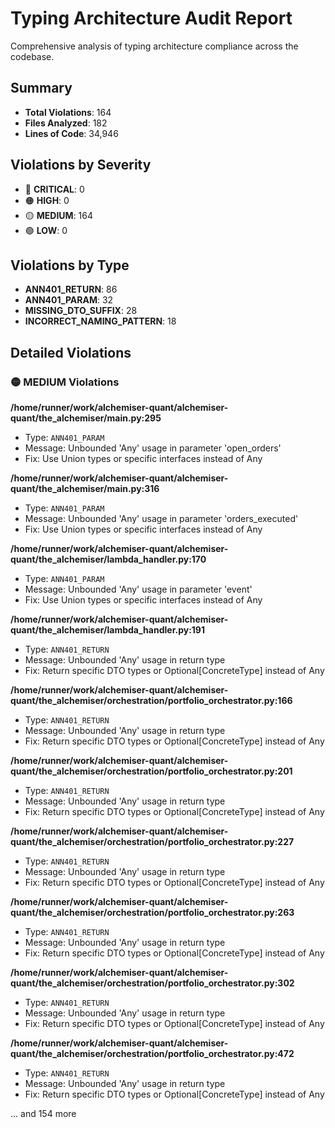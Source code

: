 # Typing Architecture Audit Report

Comprehensive analysis of typing architecture compliance across the codebase.

## Summary

- **Total Violations**: 164
- **Files Analyzed**: 182
- **Lines of Code**: 34,946

## Violations by Severity

- 🔴 **CRITICAL**: 0
- 🟠 **HIGH**: 0
- 🟡 **MEDIUM**: 164
- 🟢 **LOW**: 0

## Violations by Type

- **ANN401_RETURN**: 86
- **ANN401_PARAM**: 32
- **MISSING_DTO_SUFFIX**: 28
- **INCORRECT_NAMING_PATTERN**: 18

## Detailed Violations

### 🟡 MEDIUM Violations

**/home/runner/work/alchemiser-quant/alchemiser-quant/the_alchemiser/main.py:295**
- Type: `ANN401_PARAM`
- Message: Unbounded 'Any' usage in parameter 'open_orders'
- Fix: Use Union types or specific interfaces instead of Any

**/home/runner/work/alchemiser-quant/alchemiser-quant/the_alchemiser/main.py:316**
- Type: `ANN401_PARAM`
- Message: Unbounded 'Any' usage in parameter 'orders_executed'
- Fix: Use Union types or specific interfaces instead of Any

**/home/runner/work/alchemiser-quant/alchemiser-quant/the_alchemiser/lambda_handler.py:170**
- Type: `ANN401_PARAM`
- Message: Unbounded 'Any' usage in parameter 'event'
- Fix: Use Union types or specific interfaces instead of Any

**/home/runner/work/alchemiser-quant/alchemiser-quant/the_alchemiser/lambda_handler.py:191**
- Type: `ANN401_RETURN`
- Message: Unbounded 'Any' usage in return type
- Fix: Return specific DTO types or Optional[ConcreteType] instead of Any

**/home/runner/work/alchemiser-quant/alchemiser-quant/the_alchemiser/orchestration/portfolio_orchestrator.py:166**
- Type: `ANN401_RETURN`
- Message: Unbounded 'Any' usage in return type
- Fix: Return specific DTO types or Optional[ConcreteType] instead of Any

**/home/runner/work/alchemiser-quant/alchemiser-quant/the_alchemiser/orchestration/portfolio_orchestrator.py:201**
- Type: `ANN401_RETURN`
- Message: Unbounded 'Any' usage in return type
- Fix: Return specific DTO types or Optional[ConcreteType] instead of Any

**/home/runner/work/alchemiser-quant/alchemiser-quant/the_alchemiser/orchestration/portfolio_orchestrator.py:227**
- Type: `ANN401_RETURN`
- Message: Unbounded 'Any' usage in return type
- Fix: Return specific DTO types or Optional[ConcreteType] instead of Any

**/home/runner/work/alchemiser-quant/alchemiser-quant/the_alchemiser/orchestration/portfolio_orchestrator.py:263**
- Type: `ANN401_RETURN`
- Message: Unbounded 'Any' usage in return type
- Fix: Return specific DTO types or Optional[ConcreteType] instead of Any

**/home/runner/work/alchemiser-quant/alchemiser-quant/the_alchemiser/orchestration/portfolio_orchestrator.py:302**
- Type: `ANN401_RETURN`
- Message: Unbounded 'Any' usage in return type
- Fix: Return specific DTO types or Optional[ConcreteType] instead of Any

**/home/runner/work/alchemiser-quant/alchemiser-quant/the_alchemiser/orchestration/portfolio_orchestrator.py:472**
- Type: `ANN401_RETURN`
- Message: Unbounded 'Any' usage in return type
- Fix: Return specific DTO types or Optional[ConcreteType] instead of Any

... and 154 more

